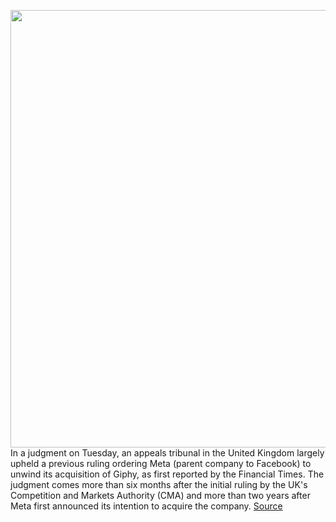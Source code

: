 <img src='https://cdn.vox-cdn.com/thumbor/HAa3wsfkZqWmFSdo-fagXZRZG_o=/0x0:2040x1360/1200x800/filters:focal(857x517:1183x843)/cdn.vox-cdn.com/uploads/chorus_image/image/70976602/acastro_211101_1777_meta_0002.0.jpg' width='700px' /><br/>
In a judgment on Tuesday, an appeals tribunal in the United Kingdom largely upheld a previous ruling ordering Meta (parent company to Facebook) to unwind its acquisition of Giphy, as first reported by the Financial Times. The judgment comes more than six months after the initial ruling by the UK's Competition and Markets Authority (CMA) and more than two years after Meta first announced its intention to acquire the company.
<a href='https://www.theverge.com/2022/6/14/23167852/meta-giphy-uk-ruling-appeal-judgment-merger-unwind'> Source <a/>